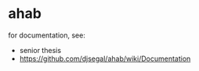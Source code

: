 ahab
=============

for documentation, see:

  + senior thesis
  + https://github.com/djsegal/ahab/wiki/Documentation
